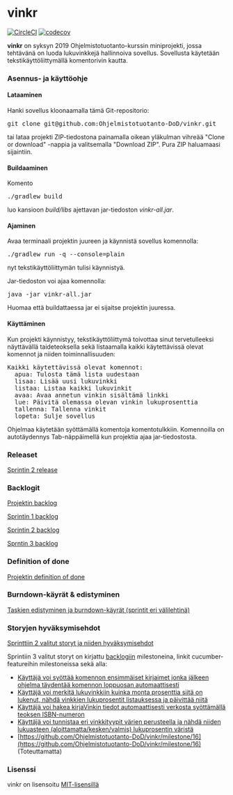 # vinkr

[![CircleCI](https://circleci.com/gh/Ohjelmistotuotanto-DoD/vinkr.svg?style=svg)](https://circleci.com/gh/Ohjelmistotuotanto-DoD/vinkr)
[![codecov](https://codecov.io/gh/Ohjelmistotuotanto-DoD/vinkr/branch/master/graph/badge.svg)](https://codecov.io/gh/Ohjelmistotuotanto-DoD/vinkr)

**vinkr** on syksyn 2019 Ohjelmistotuotanto-kurssin miniprojekti, jossa tehtävänä on luoda lukuvinkkejä hallinnoiva sovellus. Sovellusta käytetään tekstikäyttöliittymällä komentorivin kautta.

### Asennus- ja käyttöohje



#### Lataaminen

Hanki sovellus kloonaamalla tämä Git-repositorio:
<pre>
git clone git@github.com:Ohjelmistotuotanto-DoD/vinkr.git
</pre>
tai lataa projekti ZIP-tiedostona painamalla oikean yläkulman vihreää "Clone or download" -nappia ja valitsemalla "Download ZIP". Pura ZIP haluamaasi sijaintiin.

#### Buildaaminen

Komento
<pre>
./gradlew build
</pre>
luo kansioon _build/libs_ ajettavan jar-tiedoston _vinkr-all.jar_.

#### Ajaminen

Avaa terminaali projektin juureen ja käynnistä sovellus komennolla:
<pre>
./gradlew run -q --console=plain
</pre>
nyt tekstikäyttöliittymän tulisi käynnistyä.

Jar-tiedoston voi ajaa komennolla:
<pre>
java -jar vinkr-all.jar
</pre>
Huomaa että buildattaessa jar ei sijaitse projektin juuressa.

#### Käyttäminen

Kun projekti käynnistyy, tekstikäyttöliittymä toivottaa sinut tervetulleeksi näyttävällä taideteoksella sekä listaamalla kaikki käytettävissä olevat komennot ja niiden toiminnallisuuden:
<pre>
Kaikki käytettävissä olevat komennot:
  apua: Tulosta tämä lista uudestaan
  lisaa: Lisää uusi lukuvinkki
  listaa: Listaa kaikki lukuvinkit
  avaa: Avaa annetun vinkin sisältämä linkki
  lue: Päivitä olemassa olevan vinkin lukuprosenttia
  tallenna: Tallenna vinkit
  lopeta: Sulje sovellus
</pre>
Ohjelmaa käytetään syöttämällä komentoja komentotulkkiin. Komennoilla on autotäydennys Tab-näppäimellä kun projektia ajaa jar-tiedostosta.

### Releaset

[Sprintin 2 release](https://github.com/Ohjelmistotuotanto-DoD/vinkr/releases/tag/v0.2-sprint2)

### Backlogit

[Projektin backlog](https://github.com/Ohjelmistotuotanto-DoD/vinkr/projects/2)

[Sprintin 1 backlog](https://github.com/Ohjelmistotuotanto-DoD/vinkr/projects/1)

[Sprintin 2 backlog](https://github.com/Ohjelmistotuotanto-DoD/vinkr/projects/3)

[Sprntin 3 backlog](https://github.com/Ohjelmistotuotanto-DoD/vinkr/projects/4)

### Definition of done

[Projektin definition of done](https://github.com/Ohjelmistotuotanto-DoD/vinkr/blob/master/definitionOfDone.md)

### Burndown-käyrät & edistyminen

[Taskien edistyminen ja burndown-käyrät (sprintit eri välilehtinä)](https://docs.google.com/spreadsheets/d/1IaOlbvyjOnPDexS8vWC0Q_28GK2p_VH0qf8ubIVeSeo/edit?usp=sharing)

### Storyjen hyväksymisehdot

[Sprinttiin 2 valitut storyt ja niiden hyväksymisehdot](https://github.com/Ohjelmistotuotanto-DoD/vinkr/blob/master/hyvaksymiskriteerit.md)

Sprintiin 3 valitut storyt on kirjattu [backlogiin](https://github.com/Ohjelmistotuotanto-DoD/vinkr/projects/2) milestoneina, linkit cucumber-featureihin milestoneissa sekä alla:
* [Käyttäjä voi syöttää komennon ensimmäiset kirjaimet jonka jälkeen ohjelma täydentää komennon loppuosan automaattisesti](https://github.com/Ohjelmistotuotanto-DoD/vinkr/milestone/14)
* [Käyttäjä voi merkitä lukuvinkkiin kuinka monta prosenttia siitä on lukenut, nähdä vinkkien lukuprosentit listauksessa ja päivittää niitä](https://github.com/Ohjelmistotuotanto-DoD/vinkr/milestone/7)
* [Käyttäjä voi hakea kirjaVinkin tiedot automaattisesti verkosta syöttämällä teoksen ISBN-numeron](https://github.com/Ohjelmistotuotanto-DoD/vinkr/milestone/19)
* [Käyttäjä voi tunnistaa eri vinkkityypit värien perusteella ja nähdä niiden lukuasteen (aloittamatta/kesken/valmis) lukuprosentin väristä](https://github.com/Ohjelmistotuotanto-DoD/vinkr/milestone/15)
* [https://github.com/Ohjelmistotuotanto-DoD/vinkr/milestone/16](https://github.com/Ohjelmistotuotanto-DoD/vinkr/milestone/16) (Toteuttamatta)

### Lisenssi

vinkr on lisensoitu [MIT-lisensillä](https://github.com/Ohjelmistotuotanto-DoD/vinkr/blob/master/LICENSE.md)
